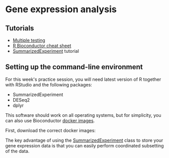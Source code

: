 
# Gene expression analysis

## Tutorials

 - [Multiple testing](http://genomicsclass.github.io/book/pages/multiple_testing.html) 
 - [R Bioconductor cheat sheet](https://github.com/mikelove/bioc-refcard)
 - [SummarizedExperiment](https://bioconductor.org/packages/release/bioc/vignettes/SummarizedExperiment/inst/doc/SummarizedExperiment.html) tutorial

## Setting up the command-line environment
For this week's practice session, you will need latest version of R together with RStudio and the following packages:

 - SummarizedExperiment
 - DESeq2
 - dplyr

This software should work on all operating systems, but for simplicity, you can also use Bioconductor [docker images](https://www.bioconductor.org/help/docker/).

First, download the correct docker images:
	

The key advantage of using the [SummarizedExperiment](https://bioconductor.org/packages/release/bioc/vignettes/SummarizedExperiment/inst/doc/SummarizedExperiment.html) class to store your gene expression data is that you can easily perform coordinated subsetting of the data.

<!--stackedit_data:
eyJoaXN0b3J5IjpbMTM5MjIzMDgwNF19
-->